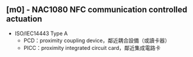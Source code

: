 ## [m0] - NAC1080 NFC communication controlled actuation

* ISO/IEC14443 Type A
  - PCD：proximity coupling device，鄰近耦合設備（或讀卡器）
  - PICC：proximity integrated circuit card，鄰近集成電路卡

